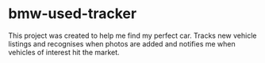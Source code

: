 # bmw-used-tracker

This project was created to help me find my perfect car. Tracks new vehicle listings and recognises when photos are added and notifies me when vehicles of interest hit the market.
